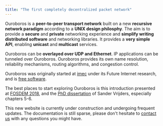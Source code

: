 ```yaml
---
title: "The first completely decentralized packet network"
---
```


Ouroboros is a __peer-to-peer transport network__ built on a new
__recursive network paradigm__ according to a __UNIX design
philosphy__. The aim is to provide a __secure__ and __private__
networking experience and __simplify writing distributed software__
and networking libraries. It provides a __very simple API__, enabling
__unicast__ and __multicast__ services.

Ouroboros can be __overlayed over UDP and Ethernet__. IP applications
can be tunneled over Ouroboros. Ouroboros provides its own name
resolution, reliability mechanisms, routing algorithms, and congestion
control.

Ouroboros was originally started at [imec](www.imec-int.com) under its
Future Internet research, and is [free
software](https://www.fsf.org/about/what-is-free-software).

The best places to start exploring Ouroboros is this introduction
presented at [FOSDEM
2018](https://www.fosdem.org/2018/schedule/event/ipc/), and the [PhD
dissertation](https://biblio.ugent.be/publication/8615152) of Sander
Vrijders, especially chapters 5-6.

This new website is currently under construction and undergoing
frequent updates. The documentation is still sparse, please don't
hesitate to [contact us](/contribute) with any questions you might
have.
